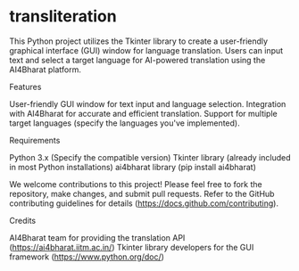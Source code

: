 # transliteration
This Python project utilizes the Tkinter library to create a user-friendly graphical interface (GUI) window for language translation. Users can input text and select a target language for AI-powered translation using the AI4Bharat platform.

Features

User-friendly GUI window for text input and language selection.
Integration with AI4Bharat for accurate and efficient translation.
Support for multiple target languages (specify the languages you've implemented).

Requirements

Python 3.x (Specify the compatible version)
Tkinter library (already included in most Python installations)
ai4bharat library (pip install ai4bharat)

We welcome contributions to this project! Please feel free to fork the repository, make changes, and submit pull requests. Refer to the GitHub contributing guidelines for details (https://docs.github.com/contributing).


Credits

AI4Bharat team for providing the translation API (https://ai4bharat.iitm.ac.in/)
Tkinter library developers for the GUI framework (https://www.python.org/doc/)
